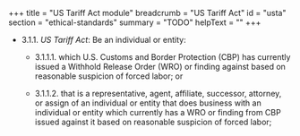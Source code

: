 +++
title = "US Tariff Act module"
breadcrumb = "US Tariff Act"
id = "usta"
section = "ethical-standards"
summary = "TODO"
helpText = ""
+++

- 3.1.1. *US Tariff Act*: Be an individual or entity:

  - 3.1.1.1.  which U.S. Customs and Border Protection (CBP) has currently issued a Withhold Release Order (WRO) or finding against based on reasonable suspicion of forced labor; or

  - 3.1.1.2.  that is a representative, agent, affiliate, successor, attorney, or assign of an individual or entity that does business with an individual or entity which currently has a WRO or finding from CBP issued against it based on reasonable suspicion of forced labor;
